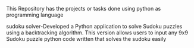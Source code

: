 This Repository has the projects or tasks done using python as programming language

sudoku solver-Developed a Python application to solve Sudoku puzzles using a backtracking algorithm. This version allows users to input any 9x9 Sudoku puzzle 
python code written that solves the sudoku easily

